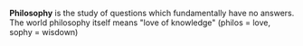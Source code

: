 **Philosophy** is the study of questions which fundamentally have no answers. The world philosophy itself means "love of knowledge" (philos = love, sophy = wisdown)